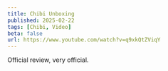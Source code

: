 ```yaml
---
title: Chibi Unboxing
published: 2025-02-22
tags: [Chibi, Video]
beta: false
url: https://www.youtube.com/watch?v=q9xkQtZViqY
---
```


Official review, very official.